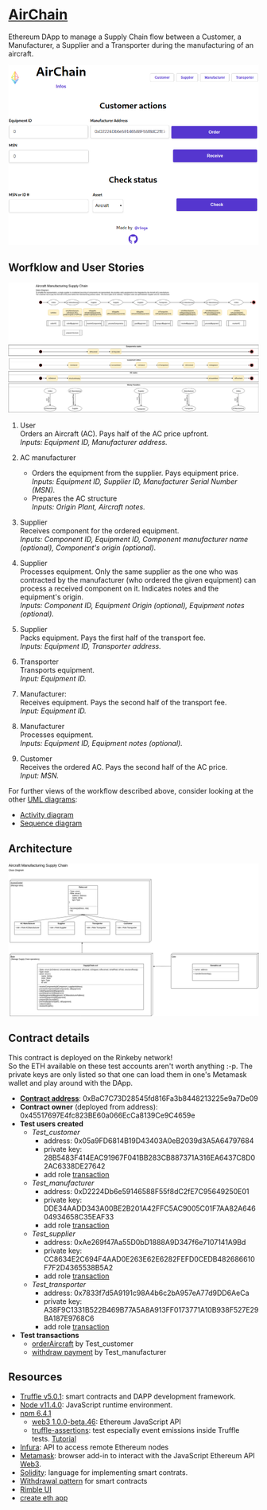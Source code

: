 # [AirChain](https://sripwoud.github.io/airChain)

Ethereum DApp to manage a Supply Chain flow between a Customer, a Manufacturer, a Supplier and a Transporter during the manufacturing of an aircraft.

![App Front End Screen Capture](./screenshots/front-end.png)

## Worfklow and User Stories
![State diagram](./UML/AC_SupplyChain_StateDiagram.png)
1. User  
Orders an Aircraft (AC). Pays half of the AC price upfront.  
*Inputs: Equipment ID, Manufacturer address.*
2. AC manufacturer  
    - Orders the equipment from the supplier. Pays equipment price.  
    *Inputs: Equipment ID, Supplier ID, Manufacturer Serial Number (MSN).*
    - Prepares the AC structure  
    *Inputs: Origin Plant, Aircraft notes.*
3. Supplier  
Receives component for the ordered equipment.  
*Inputs: Component ID, Equipment ID, Component manufacturer name (optional),
Component's origin (optional).*
4. Supplier  
Processes equipment. Only the same supplier as the one who was contracted by the manufacturer (who ordered the given equipment) can process a received component on it. Indicates notes and the equipment's origin.  
*Inputs: Component ID, Equipment Origin (optional), Equipment notes (optional).*

5. Supplier  
Packs equipment. Pays the first half of the transport fee.  
*Inputs: Equipment ID, Transporter address.*
6. Transporter  
Transports equipment.  
*Input: Equipment ID.*
7. Manufacturer:  
Receives equipment. Pays the second half of the transport fee.  
*Input: Equipment ID.*
8. Manufacturer  
Processes equipment.  
*Inputs: Equipment ID, Equipment notes (optional).*
9. Customer  
Receives the ordered AC. Pays the second half of the AC price.  
*Input: MSN.*

For further views of the workflow described above, consider looking at the other [UML diagrams](./UML):
- [Activity diagram](./UML/AC_SupplyChain_ActivityDiagram.png)
- [Sequence diagram](./images/UML/AC_SupplyChain_SequenceDiagram.png)

## Architecture
![Class diagram](./UML/AC_SupplyChain_ClassDiagram.png)

## Contract details
This contract is deployed on the Rinkeby network!  
So the ETH available on these test accounts aren't worth anything :-p. The private keys are only listed so that one can load them in one's Metamask wallet and play around with the DApp.
- [**Contract address**](https://rinkeby.etherscan.io/address/0xbac7c73d28545fd816fa3b8448213225e9a7de09): 0xBaC7C73D28545fd816Fa3b8448213225e9a7De09
- **Contract owner** (deployed from address): 0x45517697E4fc823BE60a066EcCa8139Ce9C4659e
- **Test users created**  
  - *Test_customer*
    - address: 0x05a9FD6814B19D43403A0eB2039d3A5A64797684
    - private key: 28B5483F414EAC91967F041BB283CB887371A316EA6437C8D02AC6338DE27642
    - add role [transaction](https://rinkeby.etherscan.io/tx/0x9e2e4736bbe22f8e2e2e3531b3c0729d6cd943b4df1247a3d9db55592c5bd679)
  - *Test_manufacturer*
    - address: 0xD2224Db6e59146588F55f8dC2fE7C95649250E01
    - private key: DDE34AADD343A00BE2B201A42FFC5AC9005C01F7AA82A64604934658C35EAF33
    - add role [transaction](https://rinkeby.etherscan.io/tx/0x633f559c67b604a43a0d12b6f47446126158e9699ee6f9d03c821fd2767d6655)
  - *Test_supplier*
    - address: 0xAe269f47Aa55D0bD1888A9D347f6e7107141A9Bd
    - private key: CC8634E2C694F4AAD0E263E62E6282FEFD0CEDB482686610F7F2D4365538B5A2
    - add role [transaction](https://rinkeby.etherscan.io/tx/0x8836f9e8454b252a624f4525061304bfb20a31b2852d7ec8641e69e3f30740b0)
  - *Test_transporter*
    - address: 0x7833f7d5A9191c98A4b6c2bA957eA77d9DD6AeCa
    - private key: A38F9C1331B522B469B77A5A8A913FF0173771A10B938F527E29BA187E9768C6
    - add role [transaction](https://rinkeby.etherscan.io/tx/0x6833c17906d074fbffbc098d2eceb20214692cb2475028e638f5b715f495de4e)
- **Test transactions**
  - [orderAircraft](https://rinkeby.etherscan.io/tx/0x39687ce22948cb4ac43d2d6e44c3eff2ba5593091deb9958133d87c14d2e3d4c) by Test_customer
  - [withdraw payment](https://rinkeby.etherscan.io/tx/0xdc15c6fd0762caeb769cb56cb32663c62ea11c9eccafcde4ca2490dc1dad95dc) by Test_manufacturer

## Resources
- [Truffle v5.0.1](https://www.truffleframework.com/): smart contracts and DAPP development framework.
- [Node v11.4.0](https://nodejs.org/en/): JavaScript runtime environment.
- [npm 6.4.1](https://www.npmjs.com/get-npm)
  - [web3 1.0.0-beta.46](https://www.npmjs.com/package/web3): Ethereum JavaScript API
  - [truffle-assertions](https://www.npmjs.com/package/truffle-assertions): test especially event emissions inside Truffle tests. [Tutorial](https://kalis.me/check-events-solidity-smart-contract-test-truffle/)
- [Infura](https://infura.io/): API to access remote Ethereum nodes
- [Metamask](https://metamask.io/): browser add-in to interact with the JavaScript Ethereum API [Web3](https://github.com/ethereum/web3.js/).
- [Solidity](https://github.com/ethereum/solidity): language for implementing smart contrats.
- [Withdrawal pattern](https://solidity.readthedocs.io/en/v0.4.24/common-patterns.html#withdrawal-from-contracts) for smart contracts
- [Rimble UI](https://rimble.consensys.design/)
- [create eth app](https://github.com/PaulRBerg/create-eth-app)
